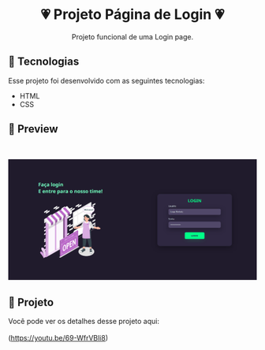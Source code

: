 <h1 align="center">💗 Projeto Página de Login 💗</h1>

<p align="center">
Projeto funcional de uma Login page.
</p>

## 💌 Tecnologias

Esse projeto foi desenvolvido com as seguintes tecnologias:

- HTML 
- CSS

## 💌 Preview

<br>
<p align="center">
  <img width="1000" alt="preview" src="imglogin.PNG" width="300%">
</p>

## 💌 Projeto

Você pode ver os detalhes desse projeto aqui: <br> <br>
(https://youtu.be/69-WfrVBli8)
